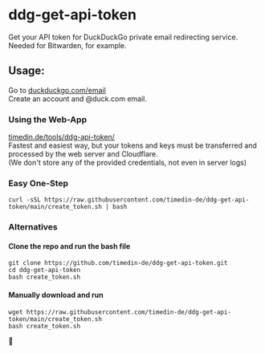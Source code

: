 # ddg-get-api-token
Get your API token for DuckDuckGo private email redirecting service. Needed for Bitwarden, for example.

## Usage:
Go to [duckduckgo.com/email](https://duckduckgo.com/email/)\
Create an account and @duck.com email.

### Using the Web-App
[timedin.de/tools/ddg-api-token/](https://www.timedin.de/tools/ddg-api-token/)\
Fastest and easiest way, but your tokens and keys must be transferred and processed by the web server and Cloudflare.\
(We don't store any of the provided credentials, not even in server logs)


### Easy One-Step 
```
curl -sSL https://raw.githubusercontent.com/timedin-de/ddg-get-api-token/main/create_token.sh | bash
```
### Alternatives

#### Clone the repo and run the bash file
```
git clone https://github.com/timedin-de/ddg-get-api-token.git
cd ddg-get-api-token
bash create_token.sh
```
#### Manually download and run
```
wget https://raw.githubusercontent.com/timedin-de/ddg-get-api-token/main/create_token.sh
bash create_token.sh
```
:tada:
